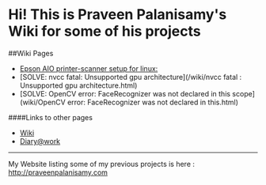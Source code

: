 Hi! This is Praveen Palanisamy's Wiki for some of his projects
=========================================


##Wiki Pages

* [Epson AIO printer-scanner setup for linux: ](/wiki/Epson-AIO-printer-scanner-drivers-on-linux.html)
* [SOLVE: nvcc fatal: Unsupported gpu architecture](/wiki/nvcc fatal   : Unsupported gpu architecture.html)
* [SOLVE: OpenCV error: FaceRecognizer was not declared in this scope](wiki/OpenCV error: FaceRecognizer was not declared in this.html)



####Links to other pages
* [Wiki](/wiki)
* [Diary@work](http://praveenofpersia.bitbucket.org/workDiary)

--------------------------------------
My Website listing some of my previous projects is here : <http://praveenpalanisamy.com>
